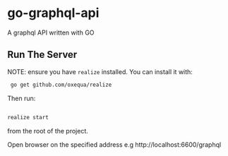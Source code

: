 # go-graphql-api

A graphql API written with GO

## Run The Server

NOTE: ensure you have `realize` installed. You can install it with:

```sh
 go get github.com/oxequa/realize
```

Then run:

```sh

realize start
```

from the root of the project.

Open browser on the specified address e.g http://localhost:6600/graphql
